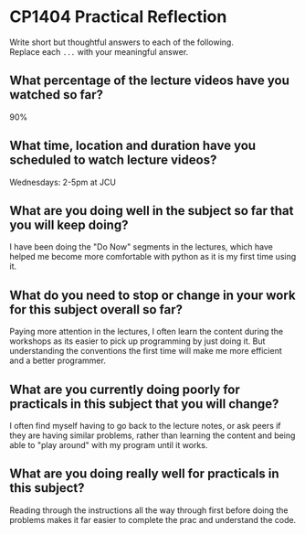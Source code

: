 # CP1404 Practical Reflection

Write short but thoughtful answers to each of the following.  
Replace each `...` with your meaningful answer.

## What percentage of the lecture videos have you watched so far?
90%

## What time, location and duration have you scheduled to watch lecture videos?

Wednesdays: 2-5pm at JCU

## What are you doing well in the subject so far that you will keep doing?

I have been doing the "Do Now" segments in the lectures, which have helped me become more 
comfortable with python as it is my first time using it. 

## What do you need to stop or change in your work for this subject overall so far?

Paying more attention in the lectures, I often learn the content during the workshops as its
easier to pick up programming by just doing it. But understanding the conventions the first time 
will make me more efficient and a better programmer. 

## What are you currently doing poorly for practicals in this subject that you will change?

I often find myself having to go back to the lecture notes, or ask peers if they are having 
similar problems, rather than learning the content and being able to "play around" with my program 
until it works. 

## What are you doing really well for practicals in this subject?

Reading through the instructions all the way through first before doing the problems
makes it far easier to complete the prac and understand the code. 

